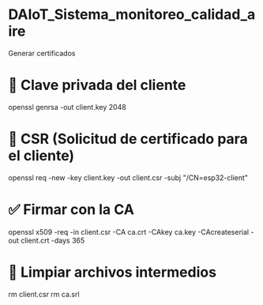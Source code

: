 # DAIoT_Sistema_monitoreo_calidad_aire




Generar certificados
# 🔐 Clave privada del cliente
openssl genrsa -out client.key 2048

# 📄 CSR (Solicitud de certificado para el cliente)
openssl req -new -key client.key -out client.csr -subj "/CN=esp32-client"

# ✅ Firmar con la CA
openssl x509 -req -in client.csr -CA ca.crt -CAkey ca.key -CAcreateserial -out client.crt -days 365

# 🧹 Limpiar archivos intermedios
rm client.csr
rm ca.srl